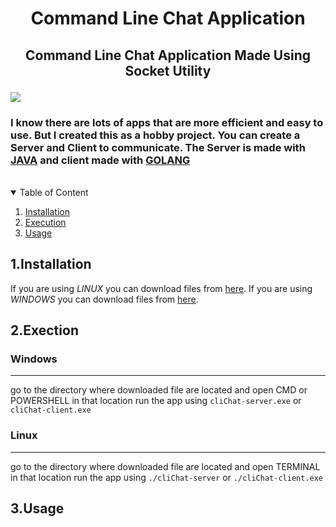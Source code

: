 
# <p align="center"> Command Line Chat Application </p>
 
## <p align="center"> Command Line Chat Application Made Using Socket Utility </p>

<img style="text-align: center;" src="https://user-images.githubusercontent.com/75155192/184902804-48656703-9a0a-41b6-86ec-ecd80e6c3b33.gif">

### I know there are lots of apps that are more efficient and easy to use. But I created this as a hobby project. You can create a Server and Client to communicate. The Server is made with [JAVA](https://en.wikipedia.org/wiki/Java_(programming_language)) and client made with [GOLANG](https://en.wikipedia.org/wiki/Go_(programming_language)) 
<br>

<details open>
<summary>Table of Content</summary>
    <ol>
        <li><a href="#1installation">Installation</a></li>
        <li><a href="#2execution">Execution</a></li>
        <li><a href="#3usage">Usage</a></li>
    </ol>
</details>

## 1.Installation

If you are using *LINUX* you can download files from [here](https://github.com/heshanthenura/cliChat-releases/tree/main/Linux).
If you are using *WINDOWS* you can download files from [here](https://github.com/heshanthenura/cliChat-releases/tree/main/Windows).

## 2.Exection
   ### Windows
<hr>

go to the directory where downloaded file are located
and open CMD or POWERSHELL in that location
run the app using `cliChat-server.exe` or `cliChat-client.exe`

### Linux
<hr>

go to the directory where downloaded file are located
and open TERMINAL in that location
run the app using `./cliChat-server` or `./cliChat-client.exe`

## 3.Usage
